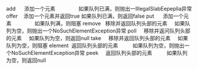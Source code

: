 <!--
 * @Author: Zzceaon
 * @Date: 2020-07-06 12:15:07
 * @LastEditTime: 2020-07-06 13:42:10
 * @LastEditors: Please set LastEditors
 * @Description: Queue
 * @FilePath: \leetcode\Note\grammar\Java\Queue.md
--> 
add      添加一个元素                如果队列已满，则抛出一IIIegaISlabEepeplia异常
offer    添加一个元素并返回true       如果队列已满，则返回false
put      添加一个元素                如果队列满，则阻塞
remove   移除并返回队列头部的元素     如果队列为空，则抛出一个NoSuchElementException异常
poll     移除并返问队列头部的元素     如果队列为空，则返回null
take     移除并返回队列头部的元素     如果队列为空，则阻塞
element  返回队列头部的元素          如果队列为空，则抛出一个NoSuchElementException异常
peek     返回队列头部的元素          如果队列为空，则返回null